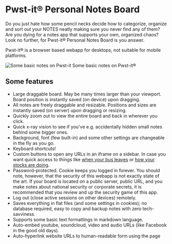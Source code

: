 # Pwst-it® Personal Notes Board

Do you just hate how some pencil necks decide how to categorize, organize and sort out your NOTES neatly making sure you never find any of them? Are you dying for a notes app that supports your own, organized chaos? Look no further, for Pwst-it® Personal Notes Board is you answer. 

Pwst-it® is a browser based webapp for desktops, not suitable for mobile platforms.

![Some basic notes on Pwst-it](https://storage.googleapis.com/olaviinha/github/pwst-it/simple.jpg)
Some basic notes on Pwst-it®

## Some features

- Large draggable board. May be many times larger than your viewport. Board position is instantly saved (on device) upon 
  dragging.
- All notes are freely draggable and resizable. Positions and sizes are instantly saved (on server) upon dragging or 
  resizing.
- Quickly zoom out to view the entire board and back in wherever you click.
- Quick x-ray vision to see if you've e.g. accidentally hidden small notes behind some bigger ones.
- Background, font (few built-in) and some other settings are changeable in the fly as you go.
- Keyboard shortcuts!
- Custom buttons to open any URLs in an iframe on a sidebar. In case you want quick access to things like [when your bus leaves](https://github.com/olaviinha/HSL-Stop-Departures) or [how your stocks are doing](https://github.com/olaviinha/FinnStonks).
- Password-protected. Cookie keeps you logged in forever. You should note, however, that the security of this 
  webapp is not exactly state of the art. If your board is located on a public server, public URL, and you make notes about 
  national security or corporate secrets, it is recommended that you review and up the security game of this app.
- Log out (close active sessions on other devices) remotely.
- Saves everything in flat files (and some settings in cookies); no database required, easy to copy and backup notes with zero tech-savviness.
- Supports some basic text formattings in markdown language.
- Auto-embed youtube, soundcloud, video and audio URLs (like Facebook in the good old days).
- Auto-hyperlink website URLs to human-readable form using the page <title>.
- Paste rich text and images.
- Want plain text notes instead? No problem, just set all the rich content settings to `false`.
- All deleted notes go to Recycle Bin, where they can still be read and restored from, until restored or perma-deleted.

![Some rich content notes on Pwst-it](https://storage.googleapis.com/olaviinha/github/pwst-it/richcontent-settings-bin2.jpg)
Some notes rich in content. Settings bar and Recycle Bin opened.

![X-ray vision](https://storage.googleapis.com/olaviinha/github/pwst-it/xray.jpg)
Holding down the X-ray key to see through notes.

![Overview](https://storage.googleapis.com/olaviinha/github/pwst-it/overview.jpg)
Zoomed out to overview the entire board.

## Prerequisites
- PHP

#### ...included in the solution from CDNs:
- Font Awesome
- jQuery
- jQuery UI
- Less.js
- [jquery.cookie](https://github.com/carhartl/jquery-cookie), courtesy of Klaus Hartl.

#### ...included in in the repository:
- [simplebar](https://github.com/Grsmto/simplebar), courtesy of Jonathan Nicol.
- [jQuery Awesome Cursor](https://github.com/jwarby/jquery-awesome-cursor), courtesy of James Warwood.

## Setup
1. Download or clone this repository.
2. Edit `index.php` in a text editor and change the default password: `$pw = "AveSatanas666";`.
3. Edit `pwst-it.js` in a text editor, read through and change any of the settings.
4. Upload all files to a web server.
5. Grant PHP write permissions to subdirectories `notes`, `settings` `sessions` and `recyclebin`. On Debian based apache2 setups
this will probably do: `cd /wherever-it-is/located/pwst-it/ && sudo chown -R www-data:www-data notes settings sessions recyclebin`. Alternatively you may set some more general write permissions to these directories and their files e.g. using your FTP client.
6. Make sure your HTTP Daemon does not provide `Index of /pwst-it/notes` type of directory listings of these directories, if you care about such a thing. Alternatively you may also configure these directories (set in `index.php`) to be located outside where Pwst-it's `index.php` is located, so that the directories are not publicly accessible. PHP will have access to them in spite of their location on the server.
7. Done.

## How to use

There are no tips or other descriptive texts in the UI. You should just read this through instead. _Note_ that there are also keyboard shortcuts to some of these functions, described in the next section.

- There is a bunch of settings in the beginning of `pwst-it.js`, some of which may actually interest you, such as:
```
allowRichPaste: true,               // Allow pasting rich text.
allowImagePaste: true,              // Allow pasting images but not rich text.
allowEmbed: true,                   // Allow turning pasted links to embeds and human-readable hyperlinks.
```
```
cancel: 'Escape',                   // Close activated things (new note, editing, settings).
drag: 'Shift',                      // Hold to enable grabbing from anything while dragging board.
xray: 'x',                          // Hold to see through notes.
zoomIn: 'w',                        // Zoom in to the same view where you zoomed out from.
zoomOut: 's',                       // Zoom out to overview.
settings: 'a',                      // Open settings bar.
createNew: 'd',                     // Create new note wherever your cursor is.
fullScreen: 'z'                     // Toggle full screen.
```
- Double-click anywhere on board to create a new note on that point.
- Double-click on a note to edit it or delete it from the board.
- There is a faint gear icon in top right corner. Click to open Settings bar.
- All settings changed in the Settings bar are saved on **device** (browser cookies).
- To drag the board in your viewport, grab anywhere on the site background -or- hold down shift key while dragging (see keyboard bindings). 
- To drag a note around the board, grab the note from anywhere but the very bottom/right edges or bottom-right corner.
- To resize a note on the board, grab the note from its bottom/right edges or bottom-right corner.
- To bring a note to front, simply click it. There is no other functionality regarding the z-order of notes. If you want multiple notes to overlap in certain order, you need to click each one in back-to-front order.
- To cancel creating a new note or editing a note, click anywhere on the page outside the new note creation box. If you wrote something in the text area before cancelling, the text will remain as a draft for a new note until you reload the page or clear the text area manually.
- All deleted notes are actually moved to Recycle Bin, which is accessible from the Settings bar (recycle icon).
- In the Recycle Bin list, you can read, perma-delete and restore notes.
- To restore a note, click the Undo icon over that note in the Recycle Bin. Note will be restored to where it last was on the board. If you have newer notes on where that note used to be, the restored note will be behind them.
- To perma-delete a note (gone forever) click the trash can icon over that note on Recycle Bin.
- To empty Recycle Bin, you need to empty the `pwst-it/recyclebin` folder on your server.
- Background images available in the Settings bar are automatically fetched from directory `/settings/backgrounds`. Simply remove/add images to that directory, and the menu will update accordingly.

## Keyboard shortcut bindings
This lists what keyboard shortcuts are available, and what are the default keys. Default keys are mapped around the WASD keys, but you can change them to whatever you like.
- Hold to drag (default: Shift). Hold down while dragging the board to enable grabbing from anything, including notes (which otherwise are draggable by themselves). This is mostly for situations where your board is so full of notes you have too little background visible to grab on to.
- X-ray vision (default: X). Hold down to see through all notes. This is mostly for situations where you may have lost
a note by e.g. leaving it behind some larger notes.
- Zoom out (default: S). Zoom out to view the entire board and all notes in it.
- Zoom in (default: W). Zooms back in to the view where you zoomed out from. _Note_ that clicking anywhere on the screen is probably more convenient, as it will zoom in to the point where you clicked.
- Create note (default: D). Create new note wherever your cursor is located. Double-clicking on the background does the exact same thing. However, this shortcut key enables you to create new notes directly on top of old notes too, as double-clicking an old note will normally edit the double-clicked note.
- Settings (default: A). Open/close the settings bar.
- Full screen (default: Z). Open/exit full screen mode.
- Cancel (default: Esc). Closes/cancels different things on screen, depending on what's happening.

## General acknowledgements
- This was developed solely for my personal purposes. It functions under that scope, and I don't intend to extend it outside of that scope.
- It has been developed and tested only in Google Chrome.
- Very likely has a number of bugs (at least in the rich-content-pasting functionality) which I aim to fix as they come along.
